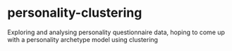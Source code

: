 # personality-clustering
Exploring and analysing personality questionnaire data, hoping to come up with a personality archetype model using clustering 
